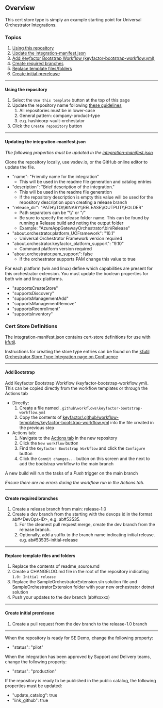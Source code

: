 ## Overview 

This cert store type is simply an example starting point for Universal Orchestrator Integrations.


### Topics

1. [Using this repository](#using-the-repository)
1. [Update the integration-manifest.json](#updating-the-integration-manifest.json)
1. [Add Keyfactor Bootstrap Workflow (keyfactor-bootstrap-workflow.yml)](#add-bootstrap)
1. [Create required branches](#create-required-branches)
1. [Replace template files/folders](#replace-template-files-and-folders)
1. [Create initial prerelease](#create-initial-prerelease)
---

#### Using the repository
1. Select the ```Use this template``` button at the top of this page
1. Update the repository name following [these guidelines](https://keyfactorinc.sharepoint.com/sites/IntegrationWiki/SitePages/GitHub-Processes.aspx#repository-naming-conventions) 
    1. All repositories must be in lower-case
	1. General pattern: company-product-type
	1. e.g. hashicorp-vault-orchestator
1. Click the ```Create repository``` button

---

#### Updating the integration-manifest.json

*The following properties must be updated in the [integration-manifest.json](./integration-manifest.json)*

Clone the repository locally, use vsdev.io, or the GitHub online editor to update the file.

* "name": "Friendly name for the integration"
	* This will be used in the readme file generation and catalog entries
* "description": "Brief description of the integration."
	* This will be used in the readme file generation
	* If the repository description is empty this value will be used for the repository description upon creating a release branch
* "release_dir": "PATH\\\TO\\\BINARY\\\RELEASE\\\OUTPUT\\\FOLDER"
	* Path separators can be "\\\\" or "/"
	* Be sure to specify the release folder name. This can be found by running a Release build and noting the output folder
	* Example: "AzureAppGatewayOrchestrator\\bin\\Release"
* "about.orchestrator.platform_UOFramework": "10.1" 
	* Universal Orchestrator Framework version required
* "about.orchestrator.keyfactor_platform_support": "9.10"
	* Command platform version required
* "about.orchestrator.pam_support": false
	* If the orchestrator supports PAM change this value to true 

For each platform (win and linux) define which capabilities are present for this orchestrator extension. You must update the boolean properties for both win and linux platforms.

* "supportsCreateStore"
* "supportsDiscovery"
* "supportsManagementAdd"
* "supportsManagementRemove"
* "supportsReenrollment"
* "supportsInventory"

### Cert Store Definitions

The integration-manifest.json contains cert-store definitions for use with [kfutil](https://github.com/keyfactor/kfutil).

Instructions for creating the store type entries can be found on the [kfutil Orchestrator Store Type Integration page on Confluence](https://keyfactor.atlassian.net/wiki/x/SoBVBQ)

---

#### Add Bootstrap 
Add Keyfactor Bootstrap Workflow (keyfactor-bootstrap-workflow.yml). This can be copied directly from the workflow templates or through the Actions tab
* Directly:
    1. Create a file named ```.github\workflows\keyfactor-bootstrap-workflow.yml``` 
	1. Copy the contents of [keyfactor/.github/workflow-templates/keyfactor-bootstrap-workflow.yml](https://raw.githubusercontent.com/Keyfactor/.github/main/workflow-templates/keyfactor-bootstrap-workflow.yml) into the file created in the previous step
* Actions tab:
    1. Navigate to the [Actions tab](./actions) in the new repository
	1. Click the ```New workflow``` button
	1. Find the ```Keyfactor Bootstrap Workflow``` and click the ```Configure``` button
	1. Click the ```Commit changes...``` button on this screen and the next to add the bootstrap workflow to the main branch
	
A new build will run the tasks of a *Push* trigger on the main branch

*Ensure there are no errors during the workflow run in the Actions tab.*

---

#### Create required branches 
1. Create a release branch from main: release-1.0
1. Create a dev branch from the starting with the devops id in the format ab#\<DevOps-ID>, e.g. ab#53535. 
    1. For the cleanest pull request merge, create the dev branch from the release branch. 
	1. Optionally, add a suffix to the branch name indicating initial release. e.g. ab#53535-initial-release

---


#### Replace template files and folders
1. Replace the contents of readme_source.md
1. Create a CHANGELOG.md file in the root of the repository indicating ```1.0: Initial release```
1. Replace the SampleOrchestratorExtension.sln solution file and SampleOrchestratorExtension folder with your new orchestrator dotnet solution
1. Push your updates to the dev branch (ab#xxxxx)

---


#### Create initial prerelease
1. Create a pull request from the dev branch to the release-1.0 branch


----

When the repository is ready for SE Demo, change the following property:
* "status": "pilot"

When the integration has been approved by Support and Delivery teams, change the following property:
* "status": "production"

If the repository is ready to be published in the public catalog, the following properties must be updated:
* "update_catalog": true
* "link_github": true
